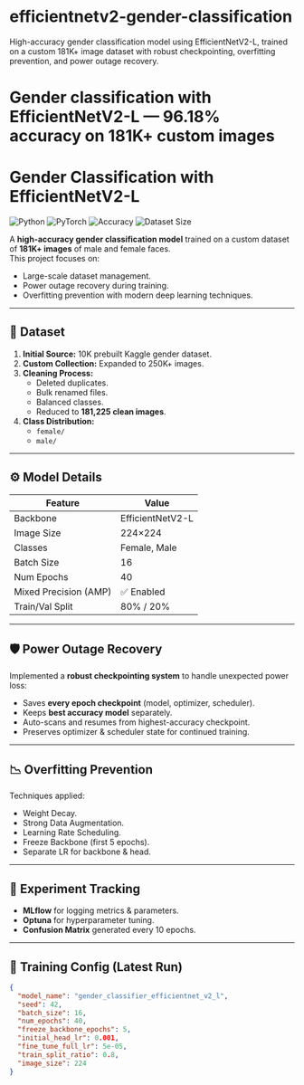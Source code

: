 # efficientnetv2-gender-classification
High-accuracy gender classification model using EfficientNetV2-L, trained on a custom 181K+ image dataset with robust checkpointing, overfitting prevention, and power outage recovery.
# Gender classification with EfficientNetV2-L — 96.18% accuracy on 181K+ custom images
# Gender Classification with EfficientNetV2-L

![Python](https://img.shields.io/badge/Python-3.11-blue)
![PyTorch](https://img.shields.io/badge/PyTorch-2.2%2B-red)
![Accuracy](https://img.shields.io/badge/Accuracy-96.18%25-green)
![Dataset Size](https://img.shields.io/badge/Dataset-181K%2B%20images-orange)

A **high-accuracy gender classification model** trained on a custom dataset of **181K+ images** of male and female faces.  
This project focuses on:
- Large-scale dataset management.
- Power outage recovery during training.
- Overfitting prevention with modern deep learning techniques.

---

## 📂 Dataset

1. **Initial Source:** 10K prebuilt Kaggle gender dataset.
2. **Custom Collection:** Expanded to 250K+ images.
3. **Cleaning Process:**
   - Deleted duplicates.
   - Bulk renamed files.
   - Balanced classes.
   - Reduced to **181,225 clean images**.
4. **Class Distribution:**
   - `female/`
   - `male/`

---

## ⚙️ Model Details

| Feature                  | Value                          |
|--------------------------|--------------------------------|
| Backbone                 | EfficientNetV2-L               |
| Image Size               | 224×224                        |
| Classes                  | Female, Male                   |
| Batch Size               | 16                             |
| Num Epochs               | 40                             |
| Mixed Precision (AMP)    | ✅ Enabled                      |
| Train/Val Split          | 80% / 20%                      |

---

## 🛡️ Power Outage Recovery

Implemented a **robust checkpointing system** to handle unexpected power loss:
- Saves **every epoch checkpoint** (model, optimizer, scheduler).
- Keeps **best accuracy model** separately.
- Auto-scans and resumes from highest-accuracy checkpoint.
- Preserves optimizer & scheduler state for continued training.

---

## 📉 Overfitting Prevention

Techniques applied:
- Weight Decay.
- Strong Data Augmentation.
- Learning Rate Scheduling.
- Freeze Backbone (first 5 epochs).
- Separate LR for backbone & head.

---

## 📝 Experiment Tracking

- **MLflow** for logging metrics & parameters.
- **Optuna** for hyperparameter tuning.
- **Confusion Matrix** generated every 10 epochs.

---

## 🔧 Training Config (Latest Run)

```json
{
  "model_name": "gender_classifier_efficientnet_v2_l",
  "seed": 42,
  "batch_size": 16,
  "num_epochs": 40,
  "freeze_backbone_epochs": 5,
  "initial_head_lr": 0.001,
  "fine_tune_full_lr": 5e-05,
  "train_split_ratio": 0.8,
  "image_size": 224
}
